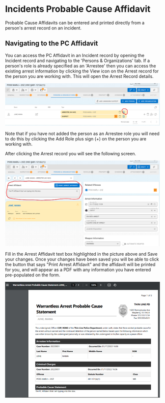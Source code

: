 # Incidents Probable Cause Affidavit

Probable Cause Affidavits can be entered and printed directly from a person's arrest record on an incident.

## Navigating to the PC Affidavit

You can access the PC Affidavit in an Incident record by opening the Incident record and navigating to the 'Persons & Organizations' tab.  If a person's role is already specified as an 'Arrestee' then you can access the existing arrest information by clicking the View icon on the Arrest record for the person you are working with.  This will open the Arrest Record details.

<img src="Incident_ArrestRecord.png"/>

Note that if you have not added the person as an Arrestee role you will need to do this by clicking the Add Role plus sign (+) on the person you are working with.

After clicking the Arrest record you will see the following screen.

<img src="Incident_ArrestRecordDetails.png"/>

Fill in the Arrest Affidavit text box highlighted in the picture above and Save your changes.  Once your changes have been saved you will be able to click the button that says "Print Arrest Affidavit" and the affidavit will be printed for you, and will appear as a PDF with any information you have entered pre-populated on the form.

<img src="Incident_PCAffidavit.png"/>
